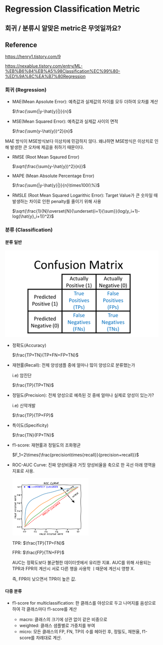 # Regression Classification Metric

## 회귀 / 분류시 알맞은 metric은 무엇일까요?

## Reference

<a href="https://henry1.tistory.com/9">https://henry1.tistory.com/9</a>

<a href="https://nexablue.tistory.com/entry/ML-%EB%B6%84%EB%A5%98Classification%EC%99%80-%ED%9A%8C%EA%B7%80Regression">https://nexablue.tistory.com/entry/ML-%EB%B6%84%EB%A5%98Classification%EC%99%80-%ED%9A%8C%EA%B7%80Regression</a>

### 회귀 (Regression)

* MAE(Mean Apsolute Error): 예측값과 실제값의 차이를 모두 더하여 오차를 계산

    $\frac{\sum{|y-\hat{y}|}}{n}$

* MSE(Mean Squared Error): 예측값과 실제값 사이의 면적

    $\frac{\sum(y-\hat{y})^2}{n}$

MAE 방식이 MSE방식보다 이상치에 민감하지 않다. 왜냐하면 MSE방식은 이상치로 인해 발생한 큰 오차에 제곱을 취하기 때문이다.

* RMSE (Root Mean Sqaured Error)

    $\sqrt{\frac{\sum(y-\hat{y})^2}{n}}$

* MAPE (Mean Absolute Percentage Error)

    $\frac{\sum{|y-\hat{y}|}}{n}\times100(\%)$

* RMSLE (Root Mean Squared Logarithic Error): Target Value가 큰 숫자일 때 발생하는 차이로 인한 penalty를 줄이기 위해 사용

    $\sqrt{\frac{1}{N}\overset{N}{\underset{i=1}{\sum}}(log(y_i+1)-log(\hat{y}_i+1))^2}$

### 분류 (Classification)

#### **분류 일반**

<img src="imgs/confusion-matrix.png" />

* 정확도(Accuracy)

    $\frac{TP+TN}{TP+FN+FP+TN}$

* 재현률(Recall): 전체 양성샘플 중에 얼마나 많이 양성으로 분류했는가

    i.e) 암진단

    $\frac{TP}{TP+TN}$ 

* 정밀도(Precision): 전체 양성으로 예측된 것 중에 얼마나 실제로 양성이 있는가?

    i.e) 신약개발

    $\frac{TP}{TP+FP}$

* 특이도(Specificity)

    $\frac{TN}{FP+TN}$

* f1-score: 재현률과 정밀도의 조화평균

    $F_1=2\times{\frac{precision\times{recall}}{precision+recall}}$

* ROC-AUC Curve: 진짜 양성비율과 거짓 양성비율을 축으로 한 곡선 아래 영역을 지표로 사용.

    <img src="imgs/ROC-AUC.png">

    TPR: $\frac{TP}{TP+FN}$

    FPR: $\frac{FP}{TN+FP}$

    AUC는 정확도보다 불균형한 데이터셋에서 유리한 지표. AUC를 위해 사용되는 TPR과 FPR의 계산시 서로 다른 행을 사용학 ㅣ때문에 계산시 영향 X.

    즉, FPR이 낮으면서 TPR이 높은 값.

#### **다중 분류**

* f1-score for multiclassification: 한 클래스를 야성으로 두고 나머지를 음성으로 하여 각 클래스마다 f1-score를 계산

    * macro: 클래스의 크기에 상관 없이 같은 비중으로
    * weighted: 클래스 샘플별로 가중치를 부여
    * micro: 모든 클래스의 FP, FN, TP의 수를 헤아린 후, 정밀도, 재현율, f1-score를 차례대로 계산.